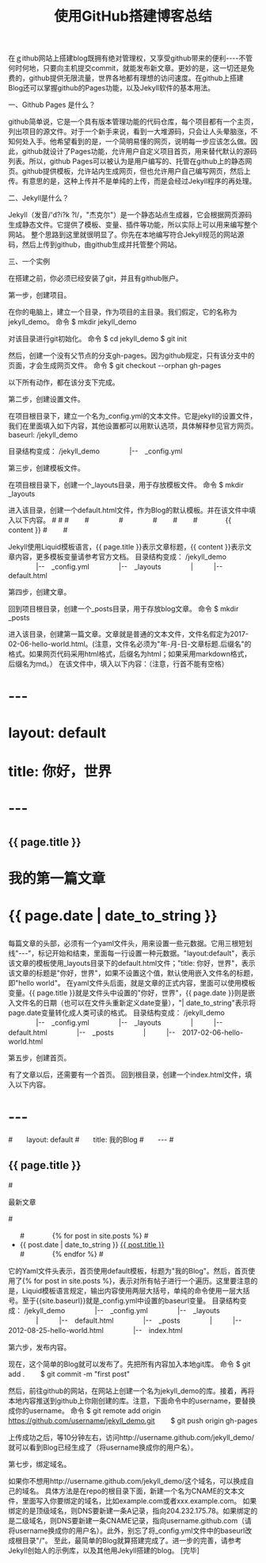 ﻿---
layout: post
title: "使用GitHub搭建博客总结"
tagline: "build blog with github"
description: ""
tags: ["总结", "git", "github"]
---

在ｇithub网站上搭建blog既拥有绝对管理权，又享受github带来的便利----不管何时何地，只要向主机提交commit，就能发布新文章。更妙的是，这一切还是免费的，github提供无限流量，世界各地都有理想的访问速度。在github上搭建Blog还可以掌握github的Pages功能，以及Jekyll软件的基本用法。

一、Github Pages 是什么？

github简单说，它是一个具有版本管理功能的代码仓库，每个项目都有一个主页，列出项目的源文件。对于一个新手来说，看到一大堆源码，只会让人头晕脑涨，不知何处入手。他希望看到的是，一个简明易懂的网页，说明每一步应该怎么做。因此，github就设计了Pages功能，允许用户自定义项目首页，用来替代默认的源码列表。所以，github Pages可以被认为是用户编写的、托管在github上的静态网页。github提供模板，允许站内生成网页，但也允许用户自己编写网页，然后上传。有意思的是，这种上传并不是单纯的上传，而是会经过Jekyll程序的再处理。

二、Jekyll是什么？

Jekyll（发音/'d?i?k ?l/，"杰克尔"）是一个静态站点生成器，它会根据网页源码生成静态文件。它提供了模板、变量、插件等功能，所以实际上可以用来编写整个网站。
整个思路到这里就很明显了。你先在本地编写符合Jekyll规范的网站源码，然后上传到github，由github生成并托管整个网站。

三、一个实例

在搭建之前，你必须已经安装了git，并且有github账户。

第一步，创建项目。

在你的电脑上，建立一个目录，作为项目的主目录。我们假定，它的名称为jekyll_demo。
命令 $ mkdir jekyll_demo

对该目录进行git初始化。
命令 $ cd jekyll_demo
	$ git init

然后，创建一个没有父节点的分支gh-pages。因为github规定，只有该分支中的页面，才会生成网页文件。
命令 $ git checkout --orphan gh-pages 

以下所有动作，都在该分支下完成。

第二步，创建设置文件。

在项目根目录下，建立一个名为_config.yml的文本文件。它是jekyll的设置文件，我们在里面填入如下内容，其他设置都可以用默认选项，具体解释参见官方网页。
baseurl: /jekyll_demo

目录结构变成：
/jekyll_demo
　　　　|--　_config.yml

第三步，创建模板文件。

在项目根目录下，创建一个_layouts目录，用于存放模板文件。
命令 $ mkdir _layouts

进入该目录，创建一个default.html文件，作为Blog的默认模板。并在该文件中填入以下内容。
#<!DOCTYPE html>
#<html>
#　　<head>
#　　　　<meta http-equiv="content-type" content="text/html; charset=utf-8" />
#　　　　<title>{{ page.title }}</title>
#　　</head>
#　　<body>
#　　　　{{ content }}
#　　</body>
#</html>

Jekyll使用Liquid模板语言，{{ page.title }}表示文章标题，{{ content }}表示文章内容，更多模板变量请参考官方文档。
目录结构变成：
/jekyll_demo
　　　　|--　_config.yml
　　　　|--　_layouts
　　　　|　　　|--　default.html

第四步，创建文章。

回到项目根目录，创建一个_posts目录，用于存放blog文章。
命令 $ mkdir _posts

进入该目录，创建第一篇文章。文章就是普通的文本文件，文件名假定为2017-02-06-hello-world.html。(注意，文件名必须为"年-月-日-文章标题.后缀名"的格式。如果网页代码采用html格式，后缀名为html；如果采用markdown格式，后缀名为md。）
在该文件中，填入以下内容：（注意，行首不能有空格）
#	---
#	layout: default
#	title: 你好，世界
#	---
#	<h2>{{ page.title }}</h2>
#	<p>我的第一篇文章</p>
#	<p>{{ page.date | date_to_string }}</p>
	
每篇文章的头部，必须有一个yaml文件头，用来设置一些元数据。它用三根短划线"---"，标记开始和结束，里面每一行设置一种元数据。"layout:default"，表示该文章的模板使用_layouts目录下的default.html文件；"title: 你好，世界"，表示该文章的标题是"你好，世界"，如果不设置这个值，默认使用嵌入文件名的标题，即"hello world"。
在yaml文件头后面，就是文章的正式内容，里面可以使用模板变量。{{ page.title }}就是文件头中设置的"你好，世界"，{{ page.date }}则是嵌入文件名的日期（也可以在文件头重新定义date变量），"| date_to_string"表示将page.date变量转化成人类可读的格式。
目录结构变成：
/jekyll_demo
　　　　|--　_config.yml
　　　　|--　_layouts
　　　　|　　　|--　default.html 
　　　　|--　_posts
　　　　|　　　|--　2017-02-06-hello-world.html

第五步，创建首页。

有了文章以后，还需要有一个首页。
回到根目录，创建一个index.html文件，填入以下内容。
#	---
#　　layout: default
#　　title: 我的Blog
#　　---
#　　<h2>{{ page.title }}</h2>
#　　<p>最新文章</p>
#　　<ul>
#　　　　{% for post in site.posts %}
#　　　　　　<li>{{ post.date | date_to_string }} <a href="{{ site.baseurl }}{{ post.url }}">{{ post.title }}</a></li>
#　　　　{% endfor %}
#　　</ul>

它的Yaml文件头表示，首页使用default模板，标题为"我的Blog"。然后，首页使用了{% for post in site.posts %}，表示对所有帖子进行一个遍历。这里要注意的是，Liquid模板语言规定，输出内容使用两层大括号，单纯的命令使用一层大括号。至于{{site.baseurl}}就是_config.yml中设置的baseurl变量。
目录结构变成：
/jekyll_demo
　　　　|--　_config.yml
　　　　|--　_layouts
　　　　|　　　|--　default.html 
　　　　|--　_posts
　　　　|　　　|--　2012-08-25-hello-world.html
　　　　|--　index.html

第六步，发布内容。

现在，这个简单的Blog就可以发布了。先把所有内容加入本地git库。
命令 $ git add .　　
	$ git commit -m "first post"

然后，前往github的网站，在网站上创建一个名为jekyll_demo的库。接着，再将本地内容推送到github上你刚创建的库。注意，下面命令中的username，要替换成你的username。
命令 $ git remote add origin https://github.com/username/jekyll_demo.git
　　$ git push origin gh-pages

上传成功之后，等10分钟左右，访问http://username.github.com/jekyll_demo/就可以看到Blog已经生成了（将username换成你的用户名）。

第七步，绑定域名。

如果你不想用http://username.github.com/jekyll_demo/这个域名，可以换成自己的域名。
具体方法是在repo的根目录下面，新建一个名为CNAME的文本文件，里面写入你要绑定的域名，比如example.com或者xxx.example.com。
如果绑定的是顶级域名，则DNS要新建一条A记录，指向204.232.175.78。如果绑定的是二级域名，则DNS要新建一条CNAME记录，指向username.github.com（请将username换成你的用户名）。此外，别忘了将_config.yml文件中的baseurl改成根目录"/"。
至此，最简单的Blog就算搭建完成了。进一步的完善，请参考Jekyll创始人的示例库，以及其他用Jekyll搭建的blog。
[完毕]